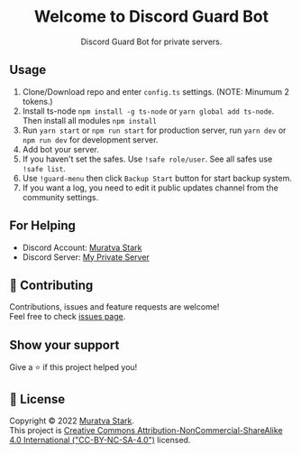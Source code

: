 <h1 align="center">Welcome to Discord Guard Bot</h1>
<p align="center">Discord Guard Bot for private servers.</p>

## Usage

<ol>
    <li>Clone/Download repo and enter <code>config.ts</code> settings. (NOTE: Minumum 2 tokens.)</li>
    <li>Install ts-node <code>npm install -g ts-node</code> or <code>yarn global add ts-node</code>. Then install all modules <code>npm install</code></li>
    <li>Run <code>yarn start</code> or <code>npm run start</code> for production server, run <code>yarn dev</code> or <code>npm run dev</code> for development server.</li>
    <li>Add bot your server.</li>
    <li>If you haven't set the safes. Use <code>!safe role/user</code>. See all safes use <code>!safe list</code>.</li>
    <li>Use <code>!guard-menu</code> then click <code>Backup Start</code> button for start backup system. </li>
    <li>If you want a log, you need to edit it public updates channel from the community settings.</li>
</ol>

## For Helping

-   Discord Account: [Muratva Stark](https://discord.com/users/470974660264067072)
-   Discord Server: [My Private Server](https://discord.gg/USWySwTtsJ)

## 🤝 Contributing

Contributions, issues and feature requests are welcome!<br />Feel free to check [issues page](https://github.com/muratvastark/discord-guard-bot/issues).

## Show your support

Give a ⭐️ if this project helped you!

## 📝 License

Copyright © 2022 [Muratva Stark](https://github.com/muratvastark).<br />
This project is [Creative Commons Attribution-NonCommercial-ShareAlike 4.0 International ("CC-BY-NC-SA-4.0")](https://github.com/muratvastark/discord-guard-bot/blob/main/LICENSE) licensed.
